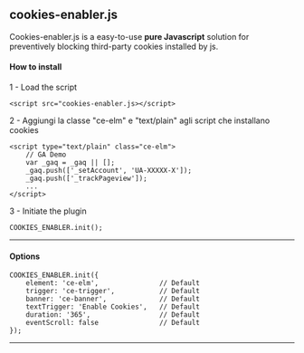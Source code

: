 
cookies-enabler.js
----------------------

Cookies-enabler.js is a easy-to-use **pure Javascript** solution for preventively blocking third-party cookies installed by js.


####  How to install

 1 - Load the script

```
<script src="cookies-enabler.js></script>
```
2 - Aggiungi la classe "ce-elm"  e "text/plain" agli script che installano cookies

```
<script type="text/plain" class="ce-elm">
    // GA Demo
    var _gaq = _gaq || [];
    _gaq.push(['_setAccount', 'UA-XXXXX-X']);
    _gaq.push(['_trackPageview']);
    ...
</script>
```
3 - Initiate the plugin

```
COOKIES_ENABLER.init();
```




--------

####  Options

```
COOKIES_ENABLER.init({
    element: 'ce-elm',               // Default
    trigger: 'ce-trigger',           // Default
    banner: 'ce-banner',             // Default
    textTrigger: 'Enable Cookies',   // Default
    duration: '365',                 // Default
    eventScroll: false               // Default
});
```


----------
